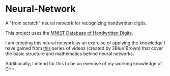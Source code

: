 # Neural-Network
A "from scratch" neural network for recognizing handwritten digits.

This project uses the [MNIST Database of Handwritten Digits](http://yann.lecun.com/exdb/mnist/).

I am creating this neural network as an exercise of applying the knowledge I have gained from [this](https://www.youtube.com/playlist?list=PLZHQObOWTQDNU6R1_67000Dx_ZCJB-3pi) series of videos (created by 3Blue1Brown) that cover the basic structure and mathematics behind neural networks.

Additionally, I intend for this to be an exercise of my working knowledge of C++.
